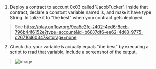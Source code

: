 1. Deploy a contract to account 0x03 called "JacobTucker". Inside that contract, declare a constant variable named is, and make it have type String. Initialize it to "the best" when your contract gets deployed.
> See https://play.onflow.org/9ea5c2fe-2402-4ed6-8ceb-796b44f6152e?type=account&id=b6837df6-ee62-4d08-9775-c26716d60347&storage=none

2. Check that your variable is actually equals "the best" by executing a script to read that variable. Include a screenshot of the output.
> ![image](https://user-images.githubusercontent.com/76749/155153905-18dfff46-6452-4f59-bf07-5aab86e3bde2.png)
